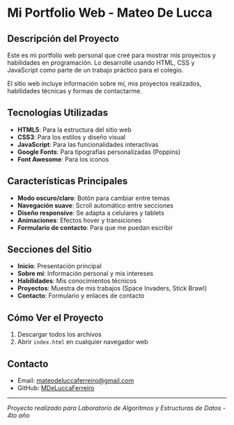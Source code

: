 # Mi Portfolio Web - Mateo De Lucca

## Descripción del Proyecto

Este es mi portfolio web personal que creé para mostrar mis proyectos y habilidades en programación. Lo desarrollé usando HTML, CSS y JavaScript como parte de un trabajo práctico para el colegio.

El sitio web incluye información sobre mí, mis proyectos realizados, habilidades técnicas y formas de contactarme.

## Tecnologías Utilizadas

- **HTML5**: Para la estructura del sitio web
- **CSS3**: Para los estilos y diseño visual
- **JavaScript**: Para las funcionalidades interactivas
- **Google Fonts**: Para tipografías personalizadas (Poppins)
- **Font Awesome**: Para los iconos

## Características Principales

- **Modo oscuro/claro**: Botón para cambiar entre temas
- **Navegación suave**: Scroll automático entre secciones
- **Diseño responsive**: Se adapta a celulares y tablets
- **Animaciones**: Efectos hover y transiciones
- **Formulario de contacto**: Para que me puedan escribir

## Secciones del Sitio

- **Inicio**: Presentación principal
- **Sobre mí**: Información personal y mis intereses
- **Habilidades**: Mis conocimientos técnicos
- **Proyectos**: Muestra de mis trabajos (Space Invaders, Stick Brawl)
- **Contacto**: Formulario y enlaces de contacto

## Cómo Ver el Proyecto

1. Descargar todos los archivos
2. Abrir `index.html` en cualquier navegador web

## Contacto

- Email: mateodeluccaferreiro@gmail.com
- GitHub: [MDeLuccaFerreiro](https://github.com/MDeLuccaFerreiro)

---

*Proyecto realizado para Laboratorio de Algoritmos y Estructuras de Datos - 4to año*
